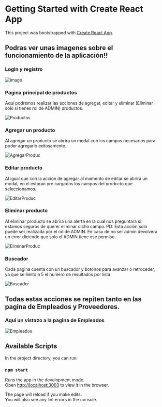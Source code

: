 # Getting Started with Create React App

This project was bootstrapped with [Create React App](https://github.com/facebook/create-react-app).

## Podras ver unas imagenes sobre el funcionamiento de la aplicación!!

### Login y registro 

![image](https://user-images.githubusercontent.com/67666387/121787169-dafa7980-cb81-11eb-956f-67041b5fce34.jpg)

### Pagina principal de productos
Aquí podremos realizar las acciones de agregar, editar y eliminar (Eliminar solo si tienes rol de ADMIN) productos.

![Productos](https://user-images.githubusercontent.com/67666387/121787123-97a00b00-cb81-11eb-9a7f-a4b79189b3a2.jpg)

### Agregar un producto
Al agregar un producto se abrira un modal con los campos necesarios para poder agregarlo exitosamente. 

![AgregarProduc](https://user-images.githubusercontent.com/67666387/121787207-09785480-cb82-11eb-9b74-936fb6dd39a5.jpg)

### Editar producto
Al igual que con la accion de agregar al momento de editar se abrira un modal, en el estaran pre cargados los campos del producto que seleccionamos. 

![EditarProduc](https://user-images.githubusercontent.com/67666387/121787242-375d9900-cb82-11eb-90c6-6ce73666f895.jpg)

### Eliminar producto
Al eliminar producto se abrira una alerta en la cual nos preguntara si estamos seguros de querer eliminar dicho campo.
PD: Esta acción solo puede ser realizada por el rol de ADMIN. En caso de no ser admin devolvera un error diciendo que solo el ADMIN tiene ese permiso.

![EliminarProduc](https://user-images.githubusercontent.com/67666387/121787280-7390f980-cb82-11eb-909c-ccc72dfd1698.jpg)

### Buscador
Cada pagina cuenta con un buscador y botonos para avanzar o retroceder, ya que se limito a 5 el numero de resultados por lista.

![Buscador](https://user-images.githubusercontent.com/67666387/121787303-928f8b80-cb82-11eb-815c-ee408debe349.jpg)

## Todas estas acciones se repiten tanto en las pagina de Empleados y Proveedores.

### Aqui un vistazo a la pagina de Empleados

![Empleados](https://user-images.githubusercontent.com/67666387/121787327-b357e100-cb82-11eb-9561-d7ebafe69c4c.jpg)


## Available Scripts

In the project directory, you can run:

### `npm start`

Runs the app in the development mode.\
Open [http://localhost:3000](http://localhost:3000) to view it in the browser.

The page will reload if you make edits.\
You will also see any lint errors in the console.
